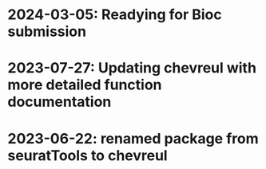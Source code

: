 # 2024-03-05: Readying for Bioc submission
# 2023-07-27: Updating chevreul with more detailed function documentation
# 2023-06-22: renamed package from seuratTools to chevreul
